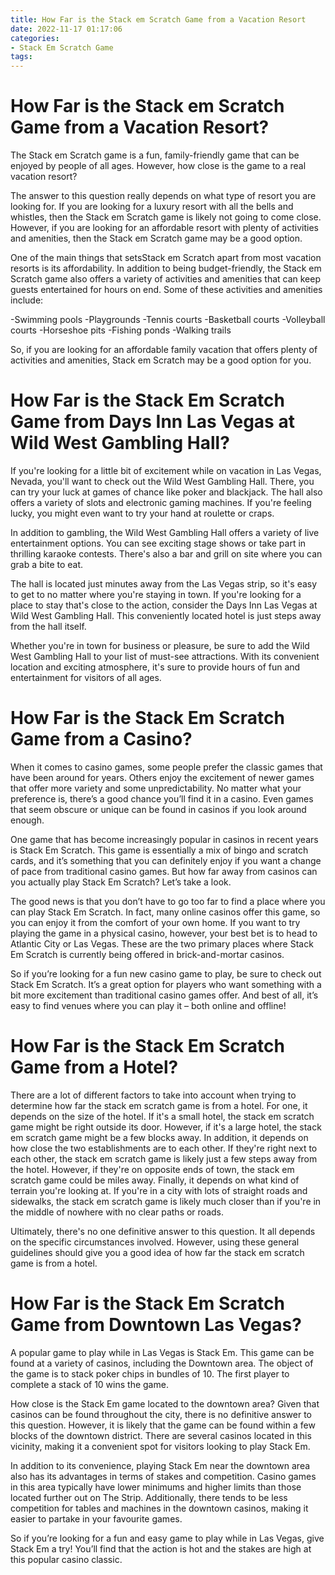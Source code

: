 ```yaml
---
title: How Far is the Stack em Scratch Game from a Vacation Resort 
date: 2022-11-17 01:17:06
categories:
- Stack Em Scratch Game
tags:
---
```



#  How Far is the Stack em Scratch Game from a Vacation Resort? 

The Stack em Scratch game is a fun, family-friendly game that can be enjoyed by people of all ages. However, how close is the game to a real vacation resort?

The answer to this question really depends on what type of resort you are looking for. If you are looking for a luxury resort with all the bells and whistles, then the Stack em Scratch game is likely not going to come close. However, if you are looking for an affordable resort with plenty of activities and amenities, then the Stack em Scratch game may be a good option.

One of the main things that setsStack em Scratch apart from most vacation resorts is its affordability. In addition to being budget-friendly, the Stack em Scratch game also offers a variety of activities and amenities that can keep guests entertained for hours on end. Some of these activities and amenities include: 

-Swimming pools 
-Playgrounds 
-Tennis courts 
-Basketball courts 
-Volleyball courts 
-Horseshoe pits 
-Fishing ponds 
-Walking trails 

So, if you are looking for an affordable family vacation that offers plenty of activities and amenities, Stack em Scratch may be a good option for you.

#  How Far is the Stack Em Scratch Game from Days Inn Las Vegas at Wild West Gambling Hall? 

If you're looking for a little bit of excitement while on vacation in Las Vegas, Nevada, you'll want to check out the Wild West Gambling Hall. There, you can try your luck at games of chance like poker and blackjack. The hall also offers a variety of slots and electronic gaming machines. If you're feeling lucky, you might even want to try your hand at roulette or craps.

In addition to gambling, the Wild West Gambling Hall offers a variety of live entertainment options. You can see exciting stage shows or take part in thrilling karaoke contests. There's also a bar and grill on site where you can grab a bite to eat.

The hall is located just minutes away from the Las Vegas strip, so it's easy to get to no matter where you're staying in town. If you're looking for a place to stay that's close to the action, consider the Days Inn Las Vegas at Wild West Gambling Hall. This conveniently located hotel is just steps away from the hall itself.

Whether you're in town for business or pleasure, be sure to add the Wild West Gambling Hall to your list of must-see attractions. With its convenient location and exciting atmosphere, it's sure to provide hours of fun and entertainment for visitors of all ages.

#  How Far is the Stack Em Scratch Game from a Casino? 

 When it comes to casino games, some people prefer the classic games that have been around for years. Others enjoy the excitement of newer games that offer more variety and some unpredictability. No matter what your preference is, there’s a good chance you’ll find it in a casino. Even games that seem obscure or unique can be found in casinos if you look around enough.

One game that has become increasingly popular in casinos in recent years is Stack Em Scratch. This game is essentially a mix of bingo and scratch cards, and it’s something that you can definitely enjoy if you want a change of pace from traditional casino games. But how far away from casinos can you actually play Stack Em Scratch? Let’s take a look.

The good news is that you don’t have to go too far to find a place where you can play Stack Em Scratch. In fact, many online casinos offer this game, so you can enjoy it from the comfort of your own home. If you want to try playing the game in a physical casino, however, your best bet is to head to Atlantic City or Las Vegas. These are the two primary places where Stack Em Scratch is currently being offered in brick-and-mortar casinos.

So if you’re looking for a fun new casino game to play, be sure to check out Stack Em Scratch. It’s a great option for players who want something with a bit more excitement than traditional casino games offer. And best of all, it’s easy to find venues where you can play it – both online and offline!

#  How Far is the Stack Em Scratch Game from a Hotel? 

There are a lot of different factors to take into account when trying to determine how far the stack em scratch game is from a hotel. For one, it depends on the size of the hotel. If it's a small hotel, the stack em scratch game might be right outside its door. However, if it's a large hotel, the stack em scratch game might be a few blocks away. In addition, it depends on how close the two establishments are to each other. If they're right next to each other, the stack em scratch game is likely just a few steps away from the hotel. However, if they're on opposite ends of town, the stack em scratch game could be miles away. Finally, it depends on what kind of terrain you're looking at. If you're in a city with lots of straight roads and sidewalks, the stack em scratch game is likely much closer than if you're in the middle of nowhere with no clear paths or roads. 

Ultimately, there's no one definitive answer to this question. It all depends on the specific circumstances involved. However, using these general guidelines should give you a good idea of how far the stack em scratch game is from a hotel.

#  How Far is the Stack Em Scratch Game from Downtown Las Vegas?

A popular game to play while in Las Vegas is Stack Em. This game can be found at a variety of casinos, including the Downtown area. The object of the game is to stack poker chips in bundles of 10. The first player to complete a stack of 10 wins the game.

How close is the Stack Em game located to the downtown area? Given that casinos can be found throughout the city, there is no definitive answer to this question. However, it is likely that the game can be found within a few blocks of the downtown district. There are several casinos located in this vicinity, making it a convenient spot for visitors looking to play Stack Em.

In addition to its convenience, playing Stack Em near the downtown area also has its advantages in terms of stakes and competition. Casino games in this area typically have lower minimums and higher limits than those located further out on The Strip. Additionally, there tends to be less competition for tables and machines in the downtown casinos, making it easier to partake in your favourite games.

So if you’re looking for a fun and easy game to play while in Las Vegas, give Stack Em a try! You’ll find that the action is hot and the stakes are high at this popular casino classic.